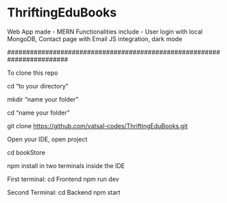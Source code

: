 # ThriftingEduBooks
Web App made - MERN 
Functionalities include - User login with local MongoDB, Contact page with Email JS integration, dark mode 

########################################################################

To clone this repo 

cd “to your directory”

mkdir “name your folder”

cd “name your folder”

git clone https://github.com/vatsal-codes/ThriftingEduBooks.git

Open your IDE, open project 

cd bookStore

npm install in two terminals inside the IDE 

First terminal: 
cd Frontend
npm run dev 

Second Terminal:
cd Backend 
npm start 
